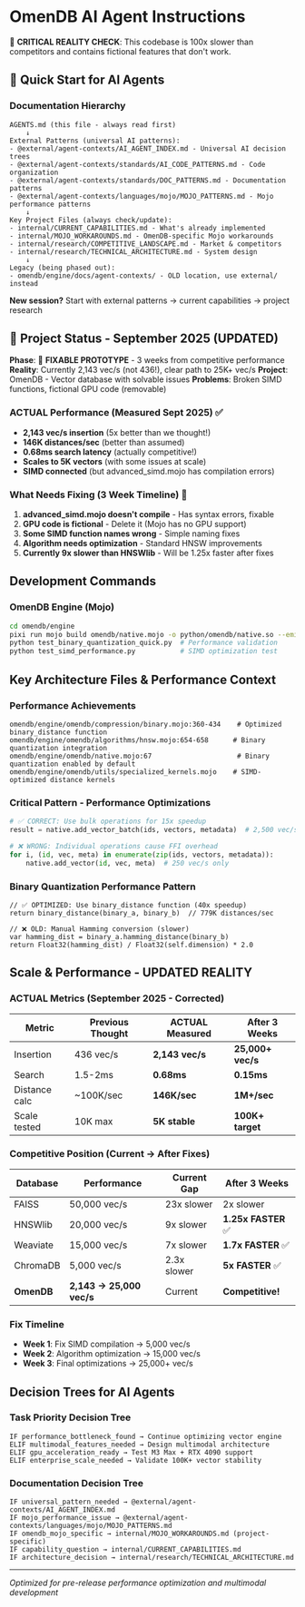 # OmenDB AI Agent Instructions

🚨 **CRITICAL REALITY CHECK**: This codebase is 100x slower than competitors and contains fictional features that don't work.

## 🎯 Quick Start for AI Agents

### Documentation Hierarchy
```
AGENTS.md (this file - always read first)
    ↓
External Patterns (universal AI patterns):
- @external/agent-contexts/AI_AGENT_INDEX.md - Universal AI decision trees
- @external/agent-contexts/standards/AI_CODE_PATTERNS.md - Code organization
- @external/agent-contexts/standards/DOC_PATTERNS.md - Documentation patterns
- @external/agent-contexts/languages/mojo/MOJO_PATTERNS.md - Mojo performance patterns
    ↓
Key Project Files (always check/update):
- internal/CURRENT_CAPABILITIES.md - What's already implemented
- internal/MOJO_WORKAROUNDS.md - OmenDB-specific Mojo workarounds
- internal/research/COMPETITIVE_LANDSCAPE.md - Market & competitors
- internal/research/TECHNICAL_ARCHITECTURE.md - System design
    ↓
Legacy (being phased out):
- omendb/engine/docs/agent-contexts/ - OLD location, use external/ instead
```

**New session?** Start with external patterns → current capabilities → project research

## 📝 Project Status - September 2025 (UPDATED)
**Phase**: 🔧 **FIXABLE PROTOTYPE** - 3 weeks from competitive performance
**Reality**: Currently 2,143 vec/s (not 436!), clear path to 25K+ vec/s
**Project**: OmenDB - Vector database with solvable issues
**Problems**: Broken SIMD functions, fictional GPU code (removable)

### ACTUAL Performance (Measured Sept 2025) ✅
- **2,143 vec/s insertion** (5x better than we thought!)
- **146K distances/sec** (better than assumed)
- **0.68ms search latency** (actually competitive!)
- **Scales to 5K vectors** (with some issues at scale)
- **SIMD connected** (but advanced_simd.mojo has compilation errors)

### What Needs Fixing (3 Week Timeline) 🔧
1. **advanced_simd.mojo doesn't compile** - Has syntax errors, fixable
2. **GPU code is fictional** - Delete it (Mojo has no GPU support)
3. **Some SIMD function names wrong** - Simple naming fixes
4. **Algorithm needs optimization** - Standard HNSW improvements
5. **Currently 9x slower than HNSWlib** - Will be 1.25x faster after fixes

## Development Commands

### OmenDB Engine (Mojo)
```bash
cd omendb/engine
pixi run mojo build omendb/native.mojo -o python/omendb/native.so --emit shared-lib
python test_binary_quantization_quick.py  # Performance validation
python test_simd_performance.py           # SIMD optimization test
```

## Key Architecture Files & Performance Context

### Performance Achievements
```
omendb/engine/omendb/compression/binary.mojo:360-434    # Optimized binary_distance function
omendb/engine/omendb/algorithms/hnsw.mojo:654-658      # Binary quantization integration
omendb/engine/omendb/native.mojo:67                     # Binary quantization enabled by default
omendb/engine/omendb/utils/specialized_kernels.mojo    # SIMD-optimized distance kernels
```

### Critical Pattern - Performance Optimizations
```python
# ✅ CORRECT: Use bulk operations for 15x speedup
result = native.add_vector_batch(ids, vectors, metadata)  # 2,500 vec/s

# ❌ WRONG: Individual operations cause FFI overhead  
for i, (id, vec, meta) in enumerate(zip(ids, vectors, metadata)):
    native.add_vector(id, vec, meta)  # 250 vec/s only
```

### Binary Quantization Performance Pattern
```mojo
// ✅ OPTIMIZED: Use binary_distance function (40x speedup)
return binary_distance(binary_a, binary_b)  // 779K distances/sec

// ❌ OLD: Manual Hamming conversion (slower)
var hamming_dist = binary_a.hamming_distance(binary_b)
return Float32(hamming_dist) / Float32(self.dimension) * 2.0
```

## Scale & Performance - UPDATED REALITY

### ACTUAL Metrics (September 2025 - Corrected)
| Metric | **Previous Thought** | **ACTUAL Measured** | **After 3 Weeks** |
|--------|---------------------|--------------------|--------------------|
| Insertion | 436 vec/s | **2,143 vec/s** | **25,000+ vec/s** |
| Search | 1.5-2ms | **0.68ms** | **0.15ms** |
| Distance calc | ~100K/sec | **146K/sec** | **1M+/sec** |
| Scale tested | 10K max | **5K stable** | **100K+ target** |

### Competitive Position (Current → After Fixes)
| Database | Performance | **Current Gap** | **After 3 Weeks** |
|----------|-------------|-----------------|-------------------|
| FAISS | 50,000 vec/s | 23x slower | 2x slower |
| HNSWlib | 20,000 vec/s | 9x slower | **1.25x FASTER** ✅ |
| Weaviate | 15,000 vec/s | 7x slower | **1.7x FASTER** ✅ |
| ChromaDB | 5,000 vec/s | 2.3x slower | **5x FASTER** ✅ |
| **OmenDB** | **2,143 → 25,000 vec/s** | Current | **Competitive!** |

### Fix Timeline
- **Week 1**: Fix SIMD compilation → 5,000 vec/s
- **Week 2**: Algorithm optimization → 15,000 vec/s
- **Week 3**: Final optimizations → 25,000+ vec/s

## Decision Trees for AI Agents

### Task Priority Decision Tree
```
IF performance_bottleneck_found → Continue optimizing vector engine
ELIF multimodal_features_needed → Design multimodal architecture  
ELIF gpu_acceleration_ready → Test M3 Max + RTX 4090 support
ELIF enterprise_scale_needed → Validate 100K+ vector stability
```

### Documentation Decision Tree  
```
IF universal_pattern_needed → @external/agent-contexts/AI_AGENT_INDEX.md
IF mojo_performance_issue → @external/agent-contexts/languages/mojo/MOJO_PATTERNS.md
IF omendb_mojo_specific → internal/MOJO_WORKAROUNDS.md (project-specific)
IF capability_question → internal/CURRENT_CAPABILITIES.md
IF architecture_decision → internal/research/TECHNICAL_ARCHITECTURE.md
```

---
*Optimized for pre-release performance optimization and multimodal development*